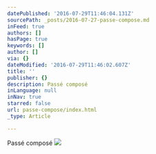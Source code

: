 ```yaml
---
datePublished: '2016-07-29T11:46:04.131Z'
sourcePath: _posts/2016-07-27-passe-compose.md
inFeed: true
authors: []
hasPage: true
keywords: []
author: []
via: {}
dateModified: '2016-07-29T11:46:02.607Z'
title: ''
publisher: {}
description: Passé composé
inLanguage: null
inNav: true
starred: false
url: passe-compose/index.html
_type: Article

---
```

Passé composé
![](https://imgflo.herokuapp.com/graph/vahj1ThiexotieMo/8f1c8a07e5a54400a42b79cd5af4b508/croprotate.jpg?cropheight=4271&cropwidth=6046&degrees=0&input=https%3A%2F%2Fthe-grid-user-content.s3-us-west-2.amazonaws.com%2Fa1c5ff09-a3c5-47ec-84af-e960dcff8dd1.jpg&x=97&y=0)